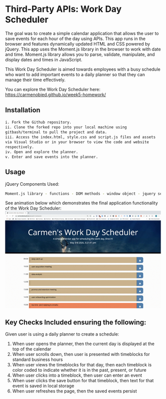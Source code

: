 # Third-Party APIs: Work Day Scheduler

The goal was to create a simple calendar application that allows the user to save events for each hour of the day using  APIs. This app runs in the browser and features dynamically updated HTML and CSS powered by jQuery. This app uses the Moment.js library in the browser to work with date and time. Moment.js library allows you to parse, validate, manipulate, and display dates and times in JavaScript.

This Work Day Scheduler is aimed towards employees with a busy schedule who want to add important events to a daily planner so that they can manage their time effectively.

You can explore the Work Day Scheduler here: https://carmenobied.github.io/week5-homework/ 

## Installation
```
i. Fork the Github repository.
ii. Clone the forked repo into your local machine using gitbash/terminal to pull the project and data.
iii. Access the index.html, style.css and script.js files and assets via Visual Studio or in your browser to view the code and website respectively.  
iv. Open and explore the planner.
v. Enter and save events into the planner. 
```

## Usage
jQuery Components Used:
```bash
Moment.js library - functions - DOM methods - window object - jquery selectors - jquery callbacks - append - timers - event delegation - JSON - client-side storage 
```

See animation below which demonstrates the final application functionality of the Work Day Scheduler:
![Carmen's Work Day Scheduler](/assets/Demo_CarmensWorkDayScheduler.gif)

## Key Checks Included ensuring the following:
Given user is using a daily planner to create a schedule:
1. When user opens the planner, then the current day is displayed at the top of the calendar
2. When user scrolls down, then user is presented with timeblocks for standard business hours
3. When user views the timeblocks for that day, then each timeblock is color coded to indicate whether it is in the past, present, or future
4. When user clicks into a timeblock, then user can enter an event
5. When user clicks the save button for that timeblock, then text for that event is saved in local storage
6. When user refreshes the page, then the saved events persist